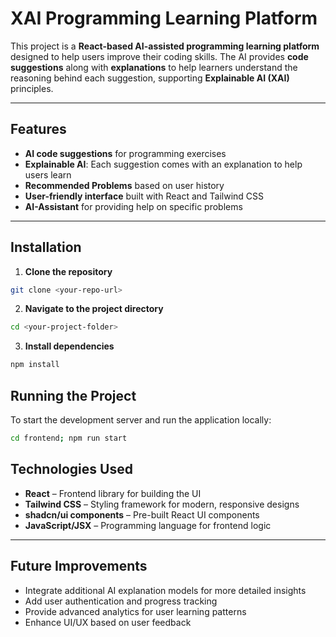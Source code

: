 # XAI Programming Learning Platform

This project is a **React-based AI-assisted programming learning platform** designed to help users improve their coding skills. The AI provides **code suggestions** along with **explanations** to help learners understand the reasoning behind each suggestion, supporting **Explainable AI (XAI)** principles.

---

## Features

- **AI code suggestions** for programming exercises  
- **Explainable AI**: Each suggestion comes with an explanation to help users learn  
- **Recommended Problems** based on user history  
- **User-friendly interface** built with React and Tailwind CSS
- **AI-Assistant** for providing help on specific problems

---

## Installation

1. **Clone the repository**  
```bash
git clone <your-repo-url>
```
2. **Navigate to the project directory**  
```bash
cd <your-project-folder>
```
3. **Install dependencies**  
```bash
npm install
```

## Running the Project

To start the development server and run the application locally:

```bash
cd frontend; npm run start
```

## Technologies Used

- **React** – Frontend library for building the UI  
- **Tailwind CSS** – Styling framework for modern, responsive designs  
- **shadcn/ui components** – Pre-built React UI components  
- **JavaScript/JSX** – Programming language for frontend logic  

---

## Future Improvements

- Integrate additional AI explanation models for more detailed insights  
- Add user authentication and progress tracking  
- Provide advanced analytics for user learning patterns  
- Enhance UI/UX based on user feedback
